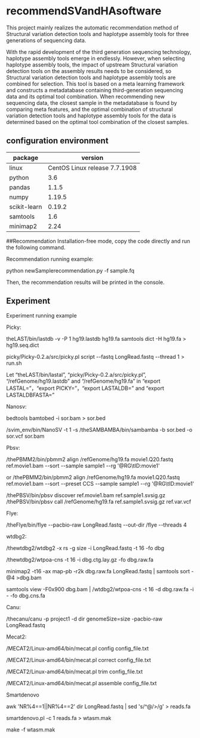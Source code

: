 # recommendSVandHAsoftware
This project mainly realizes the automatic recommendation method of Structural variation detection tools and haplotype assembly tools for three generations of sequencing data.

With the rapid development of the third generation sequencing technology, haplotype assembly tools emerge in endlessly. However, when selecting haplotype assembly tools, the impact of upstream Structural variation detection tools on the assembly results needs to be considered, so Structural variation detection tools and haplotype assembly tools are combined for selection. This tool is based on a meta learning framework and constructs a metadatabase containing third-generation sequencing data and its optimal tool combination. When recommending new sequencing data, the closest sample in the metadatabase is found by comparing meta features, and the optimal combination of structural variation detection tools and haplotype assembly tools for the data is determined based on the optimal tool combination of the closest samples.

## configuration environment
| package | version |
|---------|---------|
| linux   | CentOS Linux release 7.7.1908 |
| python  | 3.6 |
| pandas  | 1.1.5 |
| numpy   | 1.19.5 |
| scikit-learn   | 0.19.2 |
| samtools  | 1.6 |
| minimap2  | 2.24 |

##Recommendation
Installation-free mode, copy the code directly and run the following command.

Recommendation running example:

python newSamplerecommendation.py -f sample.fq

Then, the recommendation results will be printed in the console.

## Experiment
Experiment running example

Picky:

 theLAST/bin/lastdb -v -P 1 hg19.lastdb hg19.fa samtools dict -H hg19.fa > hg19.seq.dict
 
 picky/Picky-0.2.a/src/picky.pl script --fastq LongRead.fastq --thread 1 > run.sh
 
 Let “theLAST/bin/lastal”, “picky/Picky-0.2.a/src/picky.pl”, “/refGenome/hg19.lastdb” and “/refGenome/hg19.fa” in “export LASTAL=”，“export PICKY=”，“export LASTALDB=” and “export LASTALDBFASTA=”
 
Nanosv:

 bedtools bamtobed -i sor.bam > sor.bed
 
 /svim_env/bin/NanoSV -t 1 -s /theSAMBAMBA/bin/sambamba -b sor.bed -o sor.vcf sor.bam
 
Pbsv:

 /thePBMM2/bin/pbmm2 align /refGenome/hg19.fa movie1.Q20.fastq ref.movie1.bam --sort --sample sample1 --rg '@RG\tID:movie1' 
 
 or /thePBMM2/bin/pbmm2 align /refGenome/hg19.fa movie1.Q20.fastq ref.movie1.bam --sort --preset CCS --sample sample1 --rg '@RG\tID:movie1'
 
 /thePBSV/bin/pbsv discover ref.movie1.bam ref.sample1.svsig.gz /thePBSV/bin/pbsv call /refGenome/hg19.fa ref.sample1.svsig.gz ref.var.vcf 
 
Flye:

 /theFlye/bin/flye --pacbio-raw LongRead.fastq --out-dir  /flye --threads 4
 
wtdbg2:

 /thewtdbg2/wtdbg2 -x rs -g size -i LongRead.fastq -t 16 -fo dbg
 
 /thewtdbg2/wtpoa-cns -t 16 -i dbg.ctg.lay.gz -fo dbg.raw.fa
 
 minimap2 -t16 -ax map-pb -r2k dbg.raw.fa LongRead.fastq | samtools sort -@4 >dbg.bam
 
 samtools view -F0x900 dbg.bam | /wtdbg2/wtpoa-cns -t 16 -d dbg.raw.fa -i - -fo dbg.cns.fa
 
Canu:

 /thecanu/canu -p project1 -d dir genomeSize=size -pacbio-raw LongRead.fastq
 
Mecat2:

 /MECAT2/Linux-amd64/bin/mecat.pl config config_file.txt
 
 /MECAT2/Linux-amd64/bin/mecat.pl correct config_file.txt
 
 /MECAT2/Linux-amd64/bin/mecat.pl trim config_file.txt
 
 /MECAT2/Linux-amd64/bin/mecat.pl assemble config_file.txt
 
Smartdenovo

 awk 'NR%4==1||NR%4==2' dir LongRead.fastq | sed 's/^@/>/g' > reads.fa
 
 smartdenovo.pl -c 1 reads.fa > wtasm.mak
 
 make -f wtasm.mak
 
